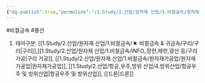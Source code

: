 ```yaml
---
{"dg-publish":true,"permalink":"/1.Study/2.산업/원자재 산업/1.비철금속/원자재가공업/종목/풍산/","created":"2024-11-20T21:02:28.782+09:00","updated":"2025-06-26T12:50:55.468+09:00"}
---
```


#비철금속 #풍산 

1. 테마구분: [[1.Study/2.산업/원자재 산업/1.비철금속/★ 비철금속 & 귀금속/구리/구리\|구리]],[[1.Study/2.산업/원자재 산업/1.비철금속/INFO_정련,제련,광산 등/구리 가공\|구리 가공]], [[1.Study/2.산업/원자재 산업/1.비철금속/원자재가공업/원자재가공업\|원자재가공업]], [[1.Study/2.산업/항공,우주,방위 산업/4.방위산업/항공우주 및 방위산업\|항공우주 및 방위산업]], [[드론\|드론]]
